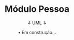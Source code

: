 <h1 align="center">
  Módulo Pessoa
</h1>

<p align="center">
  ↓ UML ↓
</p>

<p align="center">
  • Em construção...
</p>